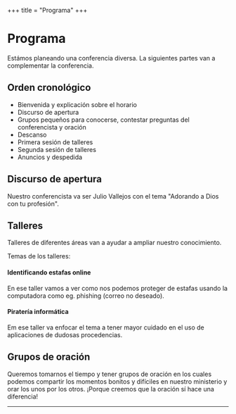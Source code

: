 +++
title = "Programa"
+++

# Programa

Estámos planeando una conferencia diversa. La siguientes partes van a complementar la conferencia.

## Orden cronológico
* Bienvenida y explicación sobre el horario
* Discurso de apertura
* Grupos pequeños para conocerse, contestar preguntas del conferencista y oración
* Descanso
* Primera sesión de talleres
* Segunda sesión de talleres
* Anuncios y despedida

## Discurso de apertura

Nuestro conferencista va ser Julio Vallejos con el tema "Adorando a Dios con tu profesión".

## Talleres

Talleres de diferentes áreas van a ayudar a ampliar nuestro conocimiento. <!--Si tienen algún tema que quieren compartir en ese formato les pedimos que se dirigan con nosotros.-->

<!--Los temas de la sesión 1 se van a llevar a cabo al mismo tiempo lo que significa que los participantes podrán escoger uno de los 2 talleres de la sesión 1.
Lo mismo aplica para la sesión 2: de los 3 talleres disponibles los participantes podrán escoger uno.-->

Temas de los talleres:
#### Identificando estafas online
En ese taller vamos a ver como nos podemos proteger de estafas usando la computadora como eg. phishing (correo no deseado).
#### Piratería informática
Em ese taller va enfocar el tema a tener mayor cuidado en el uso de aplicaciones de dudosas procedencias.
<!--
## Grupos de interés

En los grupos de interés se pueden reunir personas que trabajan en el mismo área para compartir sus experiencias. Ejemplos para grupos de interés pueden ser Linux, Windows, Ciber Seguridad etc.
-->

## Grupos de oración

Queremos tomarnos el tiempo y tener grupos de oración en los cuales podemos compartir los momentos bonitos y difíciles en nuestro ministerio y orar los unos por los otros. ¡Porque creemos que la oración sí hace una diferencia!

<!--
## Competencia "Tecnología para Misiones"

En ese espacio podemos compartir si hemos desarollado un programa o algo similar para que otros lo conozcan e igual lo puedan usar en sus ministerios.
-->
---
